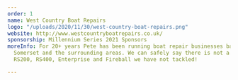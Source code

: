```yaml
---
order: 1
name: West Country Boat Repairs
logo: "/uploads/2020/11/30/west-country-boat-repairs.png"
website: http://www.westcountryboatrepairs.co.uk/
sponsorship: Millennium Series 2021 Sponsors
moreInfo: For 20+ years Pete has been running boat repair businesses based in North
  Somerset and the surrounding areas. We can safely say there is not a repair on an
  RS200, RS400, Enterprise and Fireball we have not tackled!

---
```

